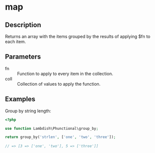 # map

## Description
Returns an array with the items grouped by the results of applying $fn to each item.
## Parameters

<dl>
  <dt>fn</dt>
  <dd>Function to apply to every item in the collection.</dd>

  <dt>coll</dt>
  <dd>Collection of values to apply the function.</dd>
</dl>

## Examples

Group by string length:
```php
<?php

use function Lambdish\Phunctional\group_by;

return group_by('strlen', ['one', 'two', 'three']);
            
// => [3 => ['one', 'two'], 5 => ['three']]
```
